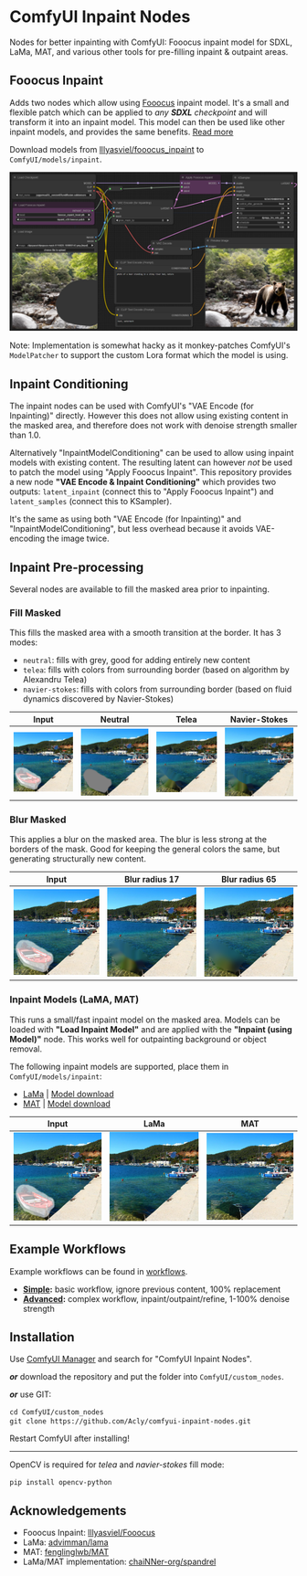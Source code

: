 # ComfyUI Inpaint Nodes

Nodes for better inpainting with ComfyUI: Fooocus inpaint model for SDXL, LaMa, MAT, and various other tools for pre-filling inpaint & outpaint areas.

## Fooocus Inpaint

Adds two nodes which allow using [Fooocus](https://github.com/lllyasviel/Fooocus) inpaint model. It's a small and flexible patch which can be applied to _any **SDXL** checkpoint_ and will transform it into an inpaint model. This model can then be used like other inpaint models, and provides the same benefits. [Read more](https://github.com/lllyasviel/Fooocus/discussions/414)

Download models from [lllyasviel/fooocus_inpaint](https://huggingface.co/lllyasviel/fooocus_inpaint/tree/main) to `ComfyUI/models/inpaint`.

![Inpaint workflow](workflows/inpaint.png)

Note: Implementation is somewhat hacky as it monkey-patches ComfyUI's `ModelPatcher` to support the custom Lora format which the model is using.

## Inpaint Conditioning

The inpaint nodes can be used with ComfyUI's "VAE Encode (for Inpainting)" directly. However this does not allow using existing content in the masked area, and therefore does not work with denoise strength smaller than 1.0.

Alternatively "InpaintModelConditioning" can be used to allow using inpaint models with existing content. The resulting latent can however _not_ be used to patch the model using "Apply Fooocus Inpaint". This repository provides a new node **"VAE Encode & Inpaint Conditioning"** which provides two outputs: `latent_inpaint` (connect this to "Apply Fooocus Inpaint") and `latent_samples` (connect this to KSampler).

It's the same as using both "VAE Encode (for Inpainting)" and "InpaintModelConditioning", but less overhead because it avoids VAE-encoding the image twice.



## Inpaint Pre-processing

Several nodes are available to fill the masked area prior to inpainting.

### Fill Masked

This fills the masked area with a smooth transition at the border. It has 3 modes:
* `neutral`: fills with grey, good for adding entirely new content
* `telea`: fills with colors from surrounding border (based on algorithm by Alexandru Telea)
* `navier-stokes`: fills with colors from surrounding border (based on fluid dynamics discovered by Navier-Stokes)

| Input | Neutral | Telea | Navier-Stokes |
|-|-|-|-|
| ![input](media/preprocess-input.png) | ![neutral](media/preprocess-neutral.png) | ![telea](media/preprocess-telea.png) | ![ns](media/preprocess-navier-stokes.png)

### Blur Masked

This applies a blur on the masked area. The blur is less strong at the borders of the mask. Good for keeping the general colors the same, but generating structurally new content.

| Input | Blur radius 17 | Blur radius 65 |
|-|-|-|
| ![input](media/preprocess-input.png) | ![blur-17](media/preprocess-blur-17.png) | ![blur-65](media/preprocess-blur-65.png) |

### Inpaint Models (LaMA, MAT)

This runs a small/fast inpaint model on the masked area. Models can be loaded with **"Load Inpaint Model"** and are applied with the **"Inpaint (using Model)"** node. This works well for outpainting background or object removal.

The following inpaint models are supported, place them in `ComfyUI/models/inpaint`:
- [LaMa](https://github.com/advimman/lama) | [Model download](https://github.com/Sanster/models/releases/download/add_big_lama/big-lama.pt)
- [MAT](https://github.com/fenglinglwb/MAT) | [Model download](https://github.com/Sanster/models/releases/download/add_mat/Places_512_FullData_G.pth)

| Input | LaMa | MAT |
|-|-|-|
| ![input](media/preprocess-input.png) | ![lama](media/preprocess-lama.png) | ![mat](media/preprocess-mat.png) |

## Example Workflows

Example workflows can be found in [workflows](workflows).

* **[Simple](https://raw.githubusercontent.com/Acly/comfyui-inpaint-nodes/main/workflows/inpaint-simple.json):** basic workflow, ignore previous content, 100% replacement
* **[Advanced](https://raw.githubusercontent.com/Acly/comfyui-inpaint-nodes/main/workflows/refine-advanced.json):** complex workflow, inpaint/outpaint/refine, 1-100% denoise strength


## Installation

Use [ComfyUI Manager](https://github.com/ltdrdata/ComfyUI-Manager) and search for "ComfyUI Inpaint Nodes".

_**or**_ download the repository and put the folder into `ComfyUI/custom_nodes`.

_**or**_ use GIT:
```
cd ComfyUI/custom_nodes
git clone https://github.com/Acly/comfyui-inpaint-nodes.git
```

Restart ComfyUI after installing!

---

OpenCV is required for _telea_ and _navier-stokes_ fill mode:
```
pip install opencv-python
```

## Acknowledgements

* Fooocus Inpaint: [lllyasviel/Fooocus](https://github.com/lllyasviel/Fooocus)
* LaMa: [advimman/lama](https://github.com/advimman/lama)
* MAT: [fenglinglwb/MAT](https://github.com/fenglinglwb/MAT)
* LaMa/MAT implementation: [chaiNNer-org/spandrel](https://github.com/chaiNNer-org/spandrel)
